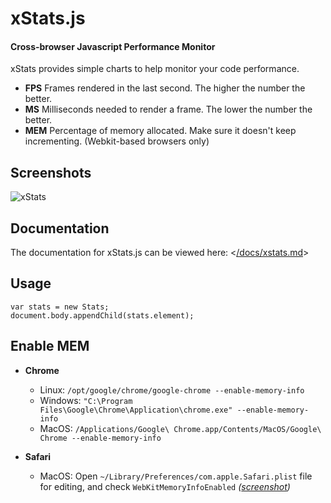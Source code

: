 # xStats.js
#### Cross-browser Javascript Performance Monitor ####

xStats provides simple charts to help monitor your code performance.

* **FPS** Frames rendered in the last second. The higher the number the better.
* **MS** Milliseconds needed to render a frame. The lower the number the better.
* **MEM** Percentage of memory allocated. Make sure it doesn't keep incrementing. (Webkit-based browsers only)

## Screenshots

![xStats](/jdalton/xstats.js/raw/master/xstats.png)

## Documentation

The documentation for xStats.js can be viewed here: <[/docs/xstats.md](/jdalton/xstats.js/blob/master/docs/xstats.md#readme)>

## Usage

    var stats = new Stats;
    document.body.appendChild(stats.element);

## Enable MEM

* **Chrome**
  * Linux: `/opt/google/chrome/google-chrome --enable-memory-info`
  * Windows: `"C:\Program Files\Google\Chrome\Application\chrome.exe" --enable-memory-info`
  * MacOS: `/Applications/Google\ Chrome.app/Contents/MacOS/Google\ Chrome --enable-memory-info`

* **Safari**
  * MacOS: Open `~/Library/Preferences/com.apple.Safari.plist` file for editing, and 
    check `WebKitMemoryInfoEnabled` *([screenshot](http://mrdoob.github.com/stats.js/assets/safari_enablemem.png))*
